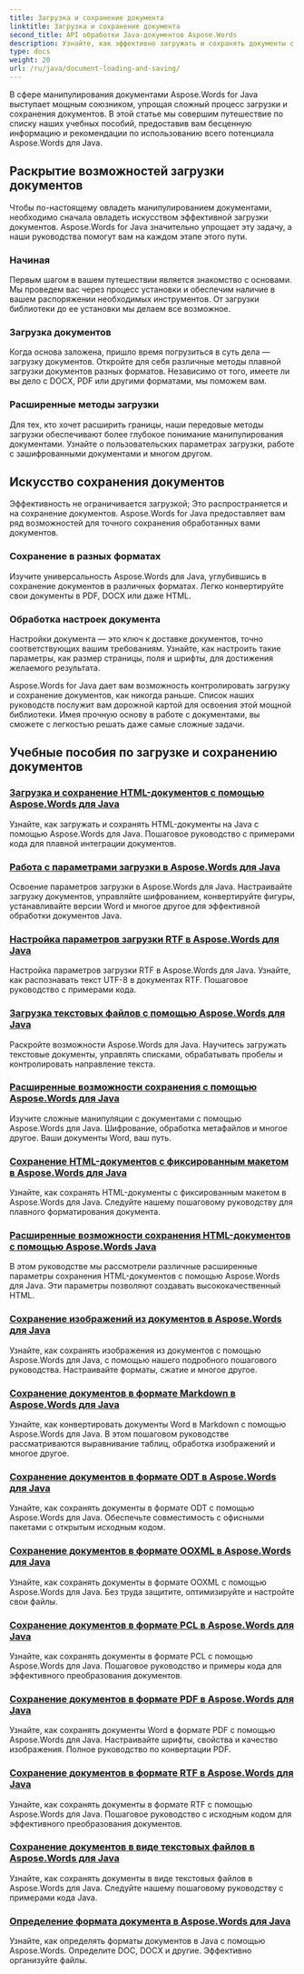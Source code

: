 ```yaml
---
title: Загрузка и сохранение документа
linktitle: Загрузка и сохранение документа
second_title: API обработки Java-документов Aspose.Words
description: Узнайте, как эффективно загружать и сохранять документы с помощью Aspose.Words для Java, из нашего подробного списка учебных пособий. С легкостью управляйте документами.
type: docs
weight: 20
url: /ru/java/document-loading-and-saving/
---
```



В сфере манипулирования документами Aspose.Words for Java выступает мощным союзником, упрощая сложный процесс загрузки и сохранения документов. В этой статье мы совершим путешествие по списку наших учебных пособий, предоставив вам бесценную информацию и рекомендации по использованию всего потенциала Aspose.Words для Java.

## Раскрытие возможностей загрузки документов

Чтобы по-настоящему овладеть манипулированием документами, необходимо сначала овладеть искусством эффективной загрузки документов. Aspose.Words for Java значительно упрощает эту задачу, а наши руководства помогут вам на каждом этапе этого пути.

### Начиная

Первым шагом в вашем путешествии является знакомство с основами. Мы проведем вас через процесс установки и обеспечим наличие в вашем распоряжении необходимых инструментов. От загрузки библиотеки до ее установки мы делаем все возможное.

### Загрузка документов

Когда основа заложена, пришло время погрузиться в суть дела — загрузку документов. Откройте для себя различные методы плавной загрузки документов разных форматов. Независимо от того, имеете ли вы дело с DOCX, PDF или другими форматами, мы поможем вам.

### Расширенные методы загрузки

Для тех, кто хочет расширить границы, наши передовые методы загрузки обеспечивают более глубокое понимание манипулирования документами. Узнайте о пользовательских параметрах загрузки, работе с зашифрованными документами и многом другом.

## Искусство сохранения документов

Эффективность не ограничивается загрузкой; Это распространяется и на сохранение документов. Aspose.Words for Java предоставляет вам ряд возможностей для точного сохранения обработанных вами документов.

### Сохранение в разных форматах

Изучите универсальность Aspose.Words для Java, углубившись в сохранение документов в различных форматах. Легко конвертируйте свои документы в PDF, DOCX или даже HTML.

### Обработка настроек документа

Настройки документа — это ключ к доставке документов, точно соответствующих вашим требованиям. Узнайте, как настроить такие параметры, как размер страницы, поля и шрифты, для достижения желаемого результата.

Aspose.Words for Java дает вам возможность контролировать загрузку и сохранение документов, как никогда раньше. Список наших руководств послужит вам дорожной картой для освоения этой мощной библиотеки. Имея прочную основу в работе с документами, вы сможете с легкостью решать даже самые сложные задачи.

## Учебные пособия по загрузке и сохранению документов
### [Загрузка и сохранение HTML-документов с помощью Aspose.Words для Java](./loading-and-saving-html-documents/)
Узнайте, как загружать и сохранять HTML-документы на Java с помощью Aspose.Words для Java. Пошаговое руководство с примерами кода для плавной интеграции документов.
### [Работа с параметрами загрузки в Aspose.Words для Java](./using-load-options/)
Освоение параметров загрузки в Aspose.Words для Java. Настраивайте загрузку документов, управляйте шифрованием, конвертируйте фигуры, устанавливайте версии Word и многое другое для эффективной обработки документов Java.
### [Настройка параметров загрузки RTF в Aspose.Words для Java](./configuring-rtf-load-options/)
Настройка параметров загрузки RTF в Aspose.Words для Java. Узнайте, как распознавать текст UTF-8 в документах RTF. Пошаговое руководство с примерами кода.
### [Загрузка текстовых файлов с помощью Aspose.Words для Java](./loading-text-files/)
Раскройте возможности Aspose.Words для Java. Научитесь загружать текстовые документы, управлять списками, обрабатывать пробелы и контролировать направление текста.
### [Расширенные возможности сохранения с помощью Aspose.Words для Java](./advance-saving-options/)
Изучите сложные манипуляции с документами с помощью Aspose.Words для Java. Шифрование, обработка метафайлов и многое другое. Ваши документы Word, ваш путь.
### [Сохранение HTML-документов с фиксированным макетом в Aspose.Words для Java](./saving-html-documents-with-fixed-layout/)
Узнайте, как сохранять HTML-документы с фиксированным макетом в Aspose.Words для Java. Следуйте нашему пошаговому руководству для плавного форматирования документа.
### [Расширенные возможности сохранения HTML-документов с помощью Aspose.Words Java](./advance-html-documents-saving-options/)
В этом руководстве мы рассмотрели различные расширенные параметры сохранения HTML-документов с помощью Aspose.Words для Java. Эти параметры позволяют создавать высококачественный HTML.
### [Сохранение изображений из документов в Aspose.Words для Java](./saving-images-from-documents/)
Узнайте, как сохранять изображения из документов с помощью Aspose.Words для Java, с помощью нашего подробного пошагового руководства. Настраивайте форматы, сжатие и многое другое.
### [Сохранение документов в формате Markdown в Aspose.Words для Java](./saving-documents-as-markdown/)
Узнайте, как конвертировать документы Word в Markdown с помощью Aspose.Words для Java. В этом пошаговом руководстве рассматриваются выравнивание таблиц, обработка изображений и многое другое.
### [Сохранение документов в формате ODT в Aspose.Words для Java](./saving-documents-as-odt-format/)
Узнайте, как сохранять документы в формате ODT с помощью Aspose.Words для Java. Обеспечьте совместимость с офисными пакетами с открытым исходным кодом. 
### [Сохранение документов в формате OOXML в Aspose.Words для Java](./saving-documents-as-ooxml-format/)
Узнайте, как сохранять документы в формате OOXML с помощью Aspose.Words для Java. Без труда защитите, оптимизируйте и настройте свои файлы. 
### [Сохранение документов в формате PCL в Aspose.Words для Java](./saving-documents-as-pcl-format/)
Узнайте, как сохранять документы в формате PCL с помощью Aspose.Words для Java. Пошаговое руководство и примеры кода для эффективного преобразования документов.
### [Сохранение документов в формате PDF в Aspose.Words для Java](./saving-documents-as-pdf/)
Узнайте, как сохранять документы Word в формате PDF с помощью Aspose.Words для Java. Настраивайте шрифты, свойства и качество изображения. Полное руководство по конвертации PDF.
### [Сохранение документов в формате RTF в Aspose.Words для Java](./saving-documents-as-rtf-format/)
Узнайте, как сохранять документы в формате RTF с помощью Aspose.Words для Java. Пошаговое руководство с исходным кодом для эффективного преобразования документов.
### [Сохранение документов в виде текстовых файлов в Aspose.Words для Java](./saving-documents-as-text-files/)
Узнайте, как сохранять документы в виде текстовых файлов в Aspose.Words для Java. Следуйте нашему пошаговому руководству с примерами кода Java.
### [Определение формата документа в Aspose.Words для Java](./determining-document-format/)
Узнайте, как определять форматы документов в Java с помощью Aspose.Words. Определите DOC, DOCX и другие. Эффективно организуйте файлы.